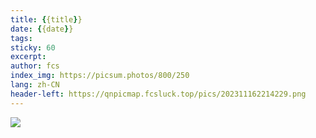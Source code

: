 ```yaml
---
title: {{title}}
date: {{date}}
tags: 
sticky: 60
excerpt: 
author: fcs
index_img: https://picsum.photos/800/250
lang: zh-CN
header-left: https://qnpicmap.fcsluck.top/pics/202311162214229.png
---
```


![](https://picsum.photos/800/250)
